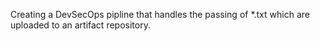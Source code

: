 Creating a DevSecOps pipline that handles the passing of *.txt which are uploaded to an artifact repository.
